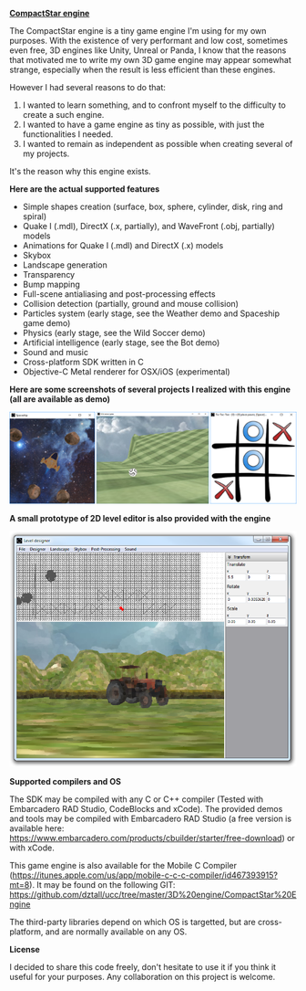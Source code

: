 <b><u>CompactStar engine</u></b>

The CompactStar engine is a tiny game engine I'm using for my own purposes. With the existence of very performant and low cost, sometimes even free, 3D engines like Unity, Unreal or Panda, I know that the reasons that motivated me to write my own 3D game engine may appear somewhat strange, especially when the result is less efficient than these engines.

However I had several reasons to do that:
1. I wanted to learn something, and to confront myself to the difficulty to create a such engine.
2. I wanted to have a game engine as tiny as possible, with just the functionalities I needed.
3. I wanted to remain as independent as possible when creating several of my projects.

It's the reason why this engine exists.

<b>Here are the actual supported features</b>
- Simple shapes creation (surface, box, sphere, cylinder, disk, ring and spiral)
- Quake I (.mdl), DirectX (.x, partially), and WaveFront (.obj, partially) models
- Animations for Quake I (.mdl) and DirectX (.x) models
- Skybox
- Landscape generation
- Transparency
- Bump mapping
- Full-scene antialiasing and post-processing effects
- Collision detection (partially, ground and mouse collision)
- Particles system (early stage, see the Weather demo and Spaceship game demo)
- Physics (early stage, see the Wild Soccer demo)
- Artificial intelligence (early stage, see the Bot demo)
- Sound and music
- Cross-platform SDK written in C
- Objective-C Metal renderer for OSX/iOS (experimental)

<b>Here are some screenshots of several projects I realized with this engine (all are available as demo)</b>

![Screenshot](Common/Images/Screenshots/Demos.png?raw=true "Screenshot")

<b>A small prototype of 2D level editor is also provided with the engine</b>

![Screenshot](Common/Images/Screenshots/CompactStar%20Engine%202D%20Editor.png?raw=true "Screenshot")

<b>Supported compilers and OS</b>

The SDK may be compiled with any C or C++ compiler (Tested with Embarcadero RAD Studio, CodeBlocks and xCode). The provided demos and tools may be compiled with Embarcadero RAD Studio (a free version is available here: https://www.embarcadero.com/products/cbuilder/starter/free-download) or with xCode.

This game engine is also available for the Mobile C Compiler (https://itunes.apple.com/us/app/mobile-c-c-c-compiler/id467393915?mt=8). It may be found on the following GIT: https://github.com/dztall/ucc/tree/master/3D%20engine/CompactStar%20Engine

The third-party libraries depend on which OS is targetted, but are cross-platform, and are normally available on any OS.

<b>License</b>

I decided to share this code freely, don't hesitate to use it if you think it useful for your purposes. Any collaboration on this project is welcome.

